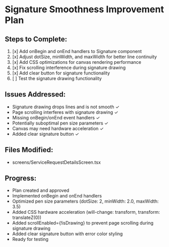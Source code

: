 # Signature Smoothness Improvement Plan

## Steps to Complete:
1. [x] Add onBegin and onEnd handlers to Signature component
2. [x] Adjust dotSize, minWidth, and maxWidth for better line continuity
3. [x] Add CSS optimizations for canvas rendering performance
4. [x] Fix scrolling interference during signature drawing
5. [x] Add clear button for signature functionality
6. [ ] Test the signature drawing functionality

## Issues Addressed:
- Signature drawing drops lines and is not smooth ✓
- Page scrolling interferes with signature drawing ✓
- Missing onBegin/onEnd event handlers ✓
- Potentially suboptimal pen size parameters ✓
- Canvas may need hardware acceleration ✓
- Added clear signature button ✓

## Files Modified:
- screens/ServiceRequestDetailsScreen.tsx

## Progress:
- Plan created and approved
- Implemented onBegin and onEnd handlers
- Optimized pen size parameters (dotSize: 2, minWidth: 2.0, maxWidth: 3.5)
- Added CSS hardware acceleration (will-change: transform, transform: translateZ(0))
- Added scrollEnabled={!isDrawing} to prevent page scrolling during signature drawing
- Added clear signature button with error color styling
- Ready for testing
